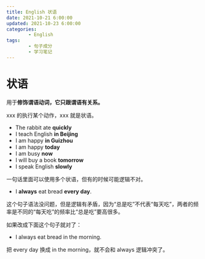 ```yaml
---
title: English 状语
date: 2021-10-21 6:00:00
updated: 2021-10-23 6:00:00
categories:
        - English
tags:
        - 句子成分
        - 学习笔记
---
```


# 状语

用于**修饰谓语动词，它只跟谓语有关系。**

xxx 的执行某个动作，xxx 就是状语。

- The rabbit ate **quickly**
- I teach English **in Beijing**
- I am happy **in Guizhou**
- I am happy **today**
- I am busy **now**
- I will buy a book **tomorrow**
- I speak English **slowly**

一句话里面可以使用多个状语，但有的时候可能逻辑不对。

- I **always** eat  bread **every day**.

这个句子语法没问题，但是逻辑有矛盾，因为“总是吃”不代表“每天吃”，两者的频率是不同的“每天吃”的频率比“总是吃”要高很多。

如果改成下面这个句子就对了：

- I always eat bread in the morning.

把 every day 换成 in the morning，就不会和 always 逻辑冲突了。

